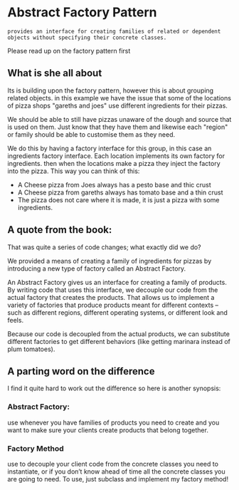 # Abstract Factory Pattern

`provides an interface for creating families of related or dependent objects without specifying their concrete classes.`

Please read up on the factory pattern first

## What is she all about

Its is building upon the factory pattern, however this is about grouping related objects. in this example we have the issue that some of the locations of pizza shops "gareths and joes" use different ingredients for their pizzas.

We should be able to still have pizzas unaware of the dough and source that is used on them. Just know that they have them and likewise each "region" or family should be able to customise them as they need.

We do this by having a factory interface for this group, in this case an ingredients factory interface. Each location implements its own factory for ingredients. then
when the locations make a pizza they inject the factory into the pizza. This way you can think of this:

- A Cheese pizza from Joes always has a pesto base and thic crust
- A Cheese pizza from gareths always has tomato base and a thin crust
- The pizza does not care where it is made, it is just a pizza with some ingredients.

## A quote from the book:

That was quite a series of code changes; what exactly did we do?

We provided a means of creating a family of ingredients for pizzas by introducing a new type of factory called an Abstract Factory.

An Abstract Factory gives us an interface for creating a family of products. By writing code that uses this interface, we decouple our code from the actual factory that creates the products. That allows us to implement a variety of factories that produce products meant for different contexts – such as different regions, different operating systems, or different look and feels.

Because our code is decoupled from the actual products, we can substitute different factories to get different behaviors (like getting marinara instead of plum tomatoes).

## A parting word on the difference

I find it quite hard to work out the difference so here is another synopsis:

### Abstract Factory:

use whenever you have families of products you need to create and you want to make sure your clients create products that belong together.

### Factory Method

use to decouple your client code from the concrete classes you need to instantiate, or if you don’t know ahead of time all the concrete classes you are going to need. To use, just subclass and implement my factory method!
